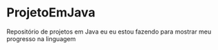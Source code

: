 # ProjetoEmJava
Repositório de projetos em Java eu eu estou fazendo para mostrar meu progresso na linguagem
